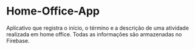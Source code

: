 # Home-Office-App
Aplicativo que registra o início, o término e a descrição de uma atividade realizada em home office. Todas as informações são armazenadas no Firebase.
